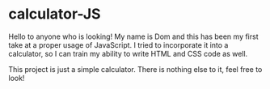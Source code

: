 # calculator-JS
Hello to anyone who is looking!
My name is Dom and this has been my first take at a proper usage of JavaScript. I tried to incorporate it into a calculator, so I can train my ability to write
HTML and CSS code as well.

This project is just a simple calculator. There is nothing else to it, feel free to look!

